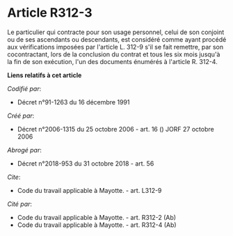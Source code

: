 # Article R312-3

Le particulier qui contracte pour son usage personnel, celui de son conjoint ou de ses ascendants ou descendants, est
considéré comme ayant procédé aux vérifications imposées par l'article L. 312-9 s'il se fait remettre, par son cocontractant,
lors de la conclusion du contrat et tous les six mois jusqu'à la fin de son exécution, l'un des documents énumérés à
l'article R. 312-4.

**Liens relatifs à cet article**

_Codifié par_:

  - Décret n°91-1263 du 16 décembre 1991

_Créé par_:

  - Décret n°2006-1315 du 25 octobre 2006 - art. 16 () JORF 27 octobre 2006

_Abrogé par_:

  - Décret n°2018-953 du 31 octobre 2018 - art. 56

_Cite_:

  - Code du travail applicable à Mayotte. - art. L312-9

_Cité par_:

  - Code du travail applicable à Mayotte. - art. R312-2 (Ab)
  - Code du travail applicable à Mayotte. - art. R312-4 (Ab)
